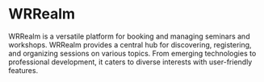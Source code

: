 # WRRealm
WRRealm is a versatile platform for booking and managing seminars and workshops. WRRealm provides a central hub for discovering, registering, and organizing sessions on various topics. From emerging technologies to professional development, it caters to diverse interests with user-friendly features.
